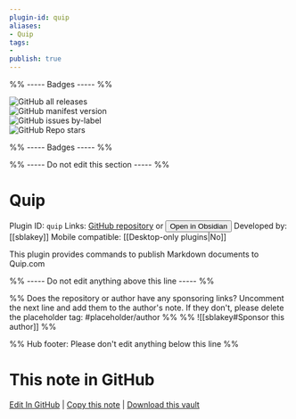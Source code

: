 ```yaml
---
plugin-id: quip
aliases:
- Quip
tags: 
- 
publish: true
---
```


%% ----- Badges ----- %%

![GitHub all releases](https://img.shields.io/github/downloads/sblakey/obsidian-quip/total?color=573E7A&logo=github&style=for-the-badge)   
![GitHub manifest version](https://img.shields.io/github/manifest-json/v/sblakey/obsidian-quip?color=573E7A&logo=github&style=for-the-badge)   
![GitHub issues by-label](https://img.shields.io/github/issues/sblakey/obsidian-quip/help%20wanted?color=573E7A&logo=github&style=for-the-badge)   
![GitHub Repo stars](https://img.shields.io/github/stars/sblakey/obsidian-quip?color=573E7A&logo=github&style=for-the-badge)

%% ----- Badges ----- %%

%% ----- Do not edit this section ----- %%

# Quip

Plugin ID: `quip`
Links: [GitHub repository](https://github.com/sblakey/obsidian-quip) or [<button id=HH>Open in Obsidian</button>](obsidian://show-plugin?id=quip)
Developed by: [[sblakey]]
Mobile compatible: [[Desktop-only plugins|No]]

This plugin provides commands to publish Markdown documents to Quip.com

%% ----- Do not edit anything above this line ----- %% 

%% Does the repository or author have any sponsoring links? Uncomment the next line and add them to the author's note. If they don't, please delete the placeholder tag: #placeholder/author %%
%% ![[sblakey#Sponsor this author]] %%

%% Hub footer: Please don't edit anything below this line %%

# This note in GitHub

<span class="git-footer">[Edit In GitHub](https://github.dev/obsidian-community/obsidian-hub/blob/main/02%20-%20Community%20Expansions/02.05%20All%20Community%20Expansions/Plugins/quip.md "git-hub-edit-note") | [Copy this note](https://raw.githubusercontent.com/obsidian-community/obsidian-hub/main/02%20-%20Community%20Expansions/02.05%20All%20Community%20Expansions/Plugins/quip.md "git-hub-copy-note") | [Download this vault](https://github.com/obsidian-community/obsidian-hub/archive/refs/heads/main.zip "git-hub-download-vault") </span>
